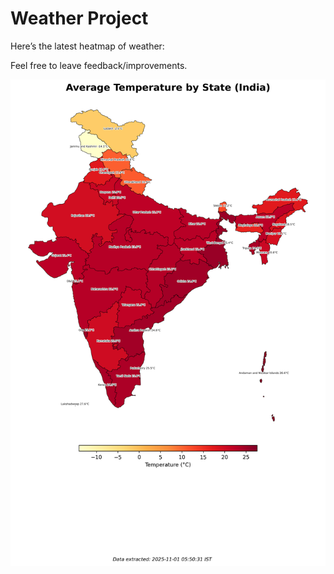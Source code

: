 # Weather Project

Here’s the latest heatmap of weather:

Feel free to leave feedback/improvements.

![India Heatmap](docs/assets/india_heatmap.png?v=055251)
